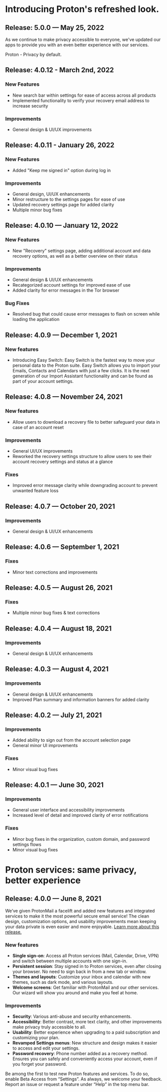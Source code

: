 # Introducing Proton's refreshed look.

## Release: 5.0.0 — May 25, 2022

As we continue to make privacy accessible to everyone, we've updated our apps to provide you with an even better experience with our services.

Proton - Privacy by default.

## Release: 4.0.12 - March 2nd, 2022

### New Features

-   New search bar within settings for ease of access across all products
-   Implemented functionality to verify your recovery email address to increase security

### Improvements

-   General design & UI/UX improvements

## Release: 4.0.11 - January 26, 2022

### New Features

-   Added "Keep me signed in" option during log in

### Improvements

-   General design, UI/UX enhancements
-   Minor restructure to the settings pages for ease of use
-   Updated recovery settings page for added clarity
-   Multiple minor bug fixes

## Release: 4.0.10 — January 12, 2022

### New Features

-   New "Recovery" settings page, adding additional account and data recovery options, as well as a better overview on their status

### Improvements

-   General design & UI/UX enhancements
-   Recategorized account settings for improved ease of use
-   Added clarity for error messages in the Tor browser

### Bug Fixes

-   Resolved bug that could cause error messages to flash on screen while loading the application

## Release: 4.0.9 — December 1, 2021

### New features

-   Introducing Easy Switch: Easy Switch is the fastest way to move your personal data to the Proton suite. Easy Switch allows you to import your Emails, Contacts and Calendars with just a few clicks. It is the next generation of our Import Assistant functionality and can be found as part of your account settings.

## Release: 4.0.8 — November 24, 2021

### New features

-   Allow users to download a recovery file to better safeguard your data in case of an account reset

### Improvements

-   General UI/UX improvements
-   Reworked the recovery settings structure to allow users to see their account recovery settings and status at a glance

### Fixes

-   Improved error message clarity while downgrading account to prevent unwanted feature loss

## Release: 4.0.7 — October 20, 2021

### Improvements

-   General design & UI/UX enhancements

## Release: 4.0.6 — September 1, 2021

### Fixes

-   Minor text corrections and improvements

## Release: 4.0.5 — August 26, 2021

### Fixes

-   Multiple minor bug fixes & text corrections

## Release: 4.0.4 — August 18, 2021

### Improvements

-   General design & UI/UX enhancements

## Release: 4.0.3 — August 4, 2021

### Improvements

-   General design & UI/UX enhancements
-   Improved Plan summary and information banners for added clarity

## Release: 4.0.2 — July 21, 2021

### Improvements

-   Added ability to sign out from the account selection page
-   General minor UI improvements

### Fixes

-   Minor visual bug fixes

## Release: 4.0.1 — June 30, 2021

### Improvements

-   General user interface and accessibility improvements
-   Increased level of detail and improved clarity of error notifications

### Fixes

-   Minor bug fixes in the organization, custom domain, and password settings flows
-   Minor visual bug fixes

# Proton services: same privacy, better experience

## Release: 4.0.0 — June 8, 2021

We’ve given ProtonMail a facelift and added new features and integrated services to make it the most powerful secure email service! The clean design, customization options, and usability improvements mean keeping your data private is even easier and more enjoyable. [Learn more about this release.](https://protonmail.com/blog/new-protonmail-announcement)

### New features

-   **Single sign-on**: Access all Proton services (Mail, Calendar, Drive, VPN) and switch between multiple accounts with one sign-in.
-   **Persistent session**: Stay signed in to Proton services, even after closing your browser. No need to sign back in from a new tab or window.
-   **Themes and layouts**: Customize your inbox and calendar with new themes, such as dark mode, and various layouts.
-   **Welcome screens**: Get familiar with ProtonMail and our other services. Our wizard will show you around and make you feel at home.

### Improvements

-   **Security**: Various anti-abuse and security enhancements.
-   **Accessibility**: Better contrast, more text clarity, and other improvements make privacy truly accessible to all.
-   **Usability**: Better experience when upgrading to a paid subscription and customizing your plan.
-   **Revamped Settings menus**: New structure and design makes it easier to access and edit your settings.
-   **Password recovery**: Phone number added as a recovery method. Ensures you can safely and conveniently access your account, even if you forget your password.

Be among the first to test new Proton features and services. To do so, enable Beta Access from “Settings”. As always, we welcome your feedback. Report an issue or request a feature under “Help” in the top menu bar.
